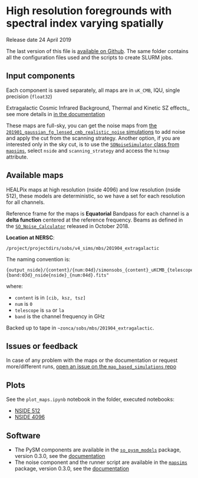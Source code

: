 High resolution foregrounds with spectral index varying spatially
=====================================================================

Release date 24 April 2019

The last version of this file is [available on Github](https://github.com/simonsobs/map_based_simulations/tree/master/201904_extragalactic).
The same folder contains all the configuration files used and the scripts to create SLURM jobs.

## Input components

Each component is saved separately, all maps are in `uK_CMB`, IQU, single precision (`float32`)

Extragalactic Cosmic Infrared Background, Thermal and Kinetic SZ effects,, see more details in [in the documentation](https://so-pysm-models.readthedocs.io/en/0.3.dev/models.html#websky)

These maps are full-sky, you can get the noise maps from [the `201901_gaussian_fg_lensed_cmb_realistic_noise` simulations](https://github.com/simonsobs/map_based_simulations/tree/master/201901_gaussian_fg_lensed_cmb_realistic_noise) to add noise and apply the cut from the scanning strategy.
Another option, if you are interested only in the sky cut, is to use the [`SONoiseSimulator` class from `mapsims`](https://mapsims.readthedocs.io/en/latest/api/mapsims.SONoiseSimulator.html#mapsims.SONoiseSimulator), select `nside` and `scanning_strategy` and access the `hitmap` attribute.

## Available maps

HEALPix maps at high resolution (nside 4096) and low resolution (nside 512), these models are deterministic, so we have
a set for each resolution for all channels.

Reference frame for the maps is **Equatorial**
Bandpass for each channel is a **delta function** centered at the reference frequency.
Beams as defined in the [`SO_Noise_Calculator`](https://github.com/simonsobs/mapsims/blob/master/mapsims/SO_Noise_Calculator_Public_20180822.py) released in October 2018.

**Location at NERSC**:

    /project/projectdirs/sobs/v4_sims/mbs/201904_extragalactic

The naming convention is:

    {output_nside}/{content}/{num:04d}/simonsobs_{content}_uKCMB_{telescope}{band:03d}_nside{nside}_{num:04d}.fits"

where:

* `content` is in `[cib, ksz, tsz]`
* `num` is `0`
* `telescope` is `sa` or `la`
* `band` is the channel frequency in GHz

Backed up to tape in `~zonca/sobs/mbs/201904_extragalactic`.

## Issues or feedback

In case of any problem with the maps or the documentation or request more/different runs, [open an issue on the `map_based_simulations` repo](https://github.com/simonsobs/map_based_simulations/issues)

## Plots

See the `plot_maps.ipynb` notebook in the folder, executed notebooks:

* [NSIDE 512](https://gist.github.com/zonca/b0fd1fe3f698000c81be57b69636e4a4)
* [NSIDE 4096](https://gist.github.com/0ef102bf777b541c3d669d0d7b22555c)

## Software

* The PySM components are available in the [`so_pysm_models`](https://github.com/simonsobs/so_pysm_models) package, version 0.3.0, see the [documentation](https://so-pysm-models.readthedocs.io/en/0.3.dev)
* The noise component and the runner script are available in the [`mapsims`](https://github.com/simonsobs/mapsims) package, version 0.3.0, see the [documentation](https://mapsims.readthedocs.io/en/0.3.dev)
